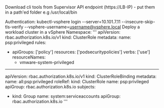 Download cli tools from Supervisor API endpoint (https://LB-IP) - put them in a path'ed folder e.g /usr/local/bin

Authentication:
kubectl-vsphere login --server=10.101.7.11 --insecure-skip-tls-verify --vsphere-username=username@vsphere.local
Deploy a workload cluster in a vSphere Namespace:
'''
apiVersion: rbac.authorization.k8s.io/v1
kind: ClusterRole
metadata:
  name: psp:privileged
rules:
- apiGroups: ['policy']
  resources: ['podsecuritypolicies']
  verbs:     ['use']
  resourceNames:
  - vmware-system-privileged
---
apiVersion: rbac.authorization.k8s.io/v1
kind: ClusterRoleBinding
metadata:
  name: all:psp:privileged
roleRef:
  kind: ClusterRole
  name: psp:privileged
  apiGroup: rbac.authorization.k8s.io
subjects:
- kind: Group
  name: system:serviceaccounts
  apiGroup: rbac.authorization.k8s.io
'''
